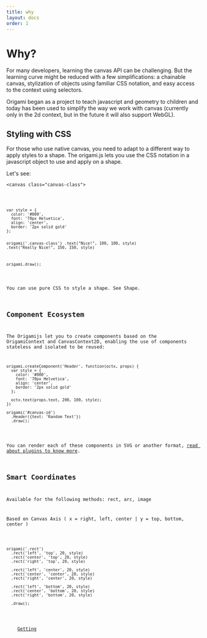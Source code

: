 ```yaml
---
title: why
layout: docs
order: 1
---
```


# Why?

For many developers, learning the canvas API can be challenging. But the learning curve might be reduced with a few simplifications: a chainable canvas, stylization of objects using familiar CSS notation, and easy access to the context using selectors.

Origami began as a project to teach javascript and geometry to children and today has been used to simplify the way we work with canvas (currently only in the 2d context, but in the future it will also support WebGL).

## Styling with CSS

For those who use native canvas, you need to adapt to a different way to apply styles to a shape. The origami.js lets you use the CSS notation in a javascript object to use and apply on a shape.

Let's see:

<p><pre>
<code class="language-markup">&#60;canvas class="canvas-class"></canvas&#62;</code>
</pre></p>

<p><pre><code class="language-javascript">var style = {
  color: '#000',
  font: '70px Helvetica',
  align: 'center',
  border: '2px solid gold'
};

origami('.canvas-class')
  .text("Nice!", 100, 100, style)
  .text("Really Nice!", 150, 150, style)

origami.draw();
</code></pre></p>

You can use pure CSS to style a shape. See Shape.

## Component Ecosystem

The Origamijs let you to create components based on the OrigamiContext and CanvasContext2D, enabling the use of components stateless and isolated to be reused:

<pre><code class="language-javascript">origami.createComponent('Header', function(octx, props) {
  var style = {
    color: '#000',
    font: '70px Helvetica',
    align: 'center',
    border: '2px solid gold'
  };

  octx.text(props.text, 200, 100, style);
})

origami('#canvas-id')
  .Header({text: 'Random Text'})
  .draw();</code></pre>

You can render each of these components in SVG or another format, [read about plugins to know more]().

## Smart Coordinates

Available for the following methods: rect, arc, image

<p>Based on Canvas Axis ( x = right, left, center | y = top, bottom, center )</p>

<pre><code class="language-javascript">origami('.rect')
  .rect('left', 'top', 20, style)
  .rect('center', 'top', 20, style)
  .rect('right', 'top', 20, style)

  .rect('left', 'center', 20, style)
  .rect('center', 'center', 20, style)
  .rect('right', 'center', 20, style)

  .rect('left', 'bottom', 20, style)
  .rect('center', 'bottom', 20, style)
  .rect('right', 'bottom', 20, style)

  .draw();
</code></pre>

<div class="read-wrapper">
    <a href="../2-getting" class="btn btn-read">Getting</a>
</div>
